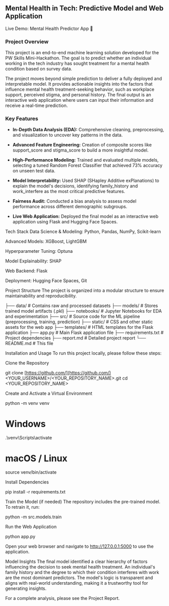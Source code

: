 ## Mental Health in Tech: Predictive Model and Web Application
Live Demo: Mental Health Predictor App 🚀

### Project Overview

This project is an end-to-end machine learning solution developed for the PW Skills Mini-Hackathon. The goal is to predict whether an individual working in the tech industry has sought treatment for a mental health condition based on survey data.

The project moves beyond simple prediction to deliver a fully deployed and interpretable model. It provides actionable insights into the factors that influence mental health treatment-seeking behavior, such as workplace support, perceived stigma, and personal history. The final output is an interactive web application where users can input their information and receive a real-time prediction.

### Key Features
+ **In-Depth Data Analysis (EDA):** Comprehensive cleaning, preprocessing, and visualization to uncover key patterns in the data.

+ **Advanced Feature Engineering:** Creation of composite scores like support_score and stigma_score to build a more insightful model.

+ **High-Performance Modeling:** Trained and evaluated multiple models, selecting a tuned Random Forest Classifier that achieved 73% accuracy on unseen test data.

+ **Model Interpretability:** Used SHAP (SHapley Additive exPlanations) to explain the model's decisions, identifying family_history and work_interfere as the most critical predictive features.

+ **Fairness Audit:** Conducted a bias analysis to assess model performance across different demographic subgroups.

+ **Live Web Application:** Deployed the final model as an interactive web application using Flask and Hugging Face Spaces.

Tech Stack
Data Science & Modeling: Python, Pandas, NumPy, Scikit-learn

Advanced Models: XGBoost, LightGBM

Hyperparameter Tuning: Optuna

Model Explainability: SHAP

Web Backend: Flask

Deployment: Hugging Face Spaces, Git

Project Structure
The project is organized into a modular structure to ensure maintainability and reproducibility.

├── data/             # Contains raw and processed datasets
├── models/           # Stores trained model artifacts (.pkl)
├── notebooks/        # Jupyter Notebooks for EDA and experimentation
├── src/              # Source code for the ML pipeline (preprocessing, training, prediction)
├── static/           # CSS and other static assets for the web app
├── templates/        # HTML templates for the Flask application
├── app.py            # Main Flask application file
├── requirements.txt  # Project dependencies
├── report.md         # Detailed project report
└── README.md         # This file

Installation and Usage
To run this project locally, please follow these steps:

Clone the Repository

git clone [https://github.com/](https://github.com/)<YOUR_USERNAME>/<YOUR_REPOSITORY_NAME>.git
cd <YOUR_REPOSITORY_NAME>

Create and Activate a Virtual Environment

python -m venv venv
# Windows
.\venv\Scripts\activate
# macOS / Linux
source venv/bin/activate

Install Dependencies

pip install -r requirements.txt

Train the Model (if needed)
The repository includes the pre-trained model. To retrain it, run:

python -m src.models.train

Run the Web Application

python app.py

Open your web browser and navigate to http://127.0.0.1:5000 to use the application.

Model Insights
The final model identified a clear hierarchy of factors influencing the decision to seek mental health treatment. An individual's family history and the degree to which their condition interferes with work are the most dominant predictors. The model's logic is transparent and aligns with real-world understanding, making it a trustworthy tool for generating insights.

For a complete analysis, please see the Project Report.
